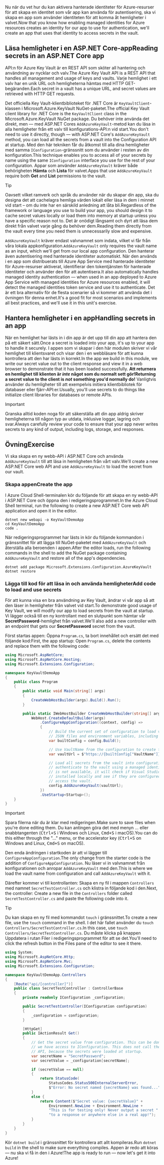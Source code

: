 <span data-ttu-id="8f04b-101">Nu när du vet hur du kan aktivera hanterade identiteter för Azure-resurser för att skapa en identitet som vår app kan använda för autentisering, ska vi skapa en app som använder identiteten för att komma åt hemligheter i valvet.</span><span class="sxs-lookup"><span data-stu-id="8f04b-101">Now that you know how enabling managed identities for Azure resources creates an identity for our app to use for authentication, we'll create an app that uses that identity to access secrets in the vault.</span></span>

## <a name="reading-secrets-in-an-aspnet-core-app"></a><span data-ttu-id="8f04b-102">Läsa hemligheter i en ASP.NET Core-app</span><span class="sxs-lookup"><span data-stu-id="8f04b-102">Reading secrets in an ASP.NET Core app</span></span>

<span data-ttu-id="8f04b-103">API:n för Azure Key Vault är en REST API som sköter all hantering och användning av nycklar och valv.</span><span class="sxs-lookup"><span data-stu-id="8f04b-103">The Azure Key Vault API is a REST API that handles all management and usage of keys and vaults.</span></span> <span data-ttu-id="8f04b-104">Varje hemlighet i ett valv har en unik URL och hemligheterna hämtas med HTTP GET-begäranden.</span><span class="sxs-lookup"><span data-stu-id="8f04b-104">Each secret in a vault has a unique URL, and secret values are retrieved with HTTP GET requests.</span></span>

<span data-ttu-id="8f04b-105">Det officiella Key Vault-klientbiblioteket för .NET Core är `KeyVaultClient`-klassen i Microsoft.Azure.KeyVault NuGet-paketet.</span><span class="sxs-lookup"><span data-stu-id="8f04b-105">The official Key Vault client library for .NET Core is the `KeyVaultClient` class in the Microsoft.Azure.KeyVault NuGet package.</span></span> <span data-ttu-id="8f04b-106">Du behöver inte använda det direkt, men &mdash; med ASP.NET Cores `AddAzureKeyVault`-metod kan du läsa in alla hemligheter från ett valv till konfigurations-API:n vid start.</span><span class="sxs-lookup"><span data-stu-id="8f04b-106">You don't need to use it directly, though &mdash; with ASP.NET Core's `AddAzureKeyVault` method, you can load all the secrets from a vault into the Configuration API at startup.</span></span> <span data-ttu-id="8f04b-107">Med den här tekniken får du åtkomst till alla dina hemligheter med samma `IConfiguration`-gränssnitt som du använder i resten av din konfiguration.</span><span class="sxs-lookup"><span data-stu-id="8f04b-107">This technique enables you to access all of your secrets by name using the same `IConfiguration` interface you use for the rest of your configuration.</span></span> <span data-ttu-id="8f04b-108">Appar som använder `AddAzureKeyVault` kräver både behörigheten **Hämta** och **Lista** för valvet.</span><span class="sxs-lookup"><span data-stu-id="8f04b-108">Apps that use `AddAzureKeyVault` require both **Get** and **List** permissions to the vault.</span></span>

> [!TIP]
> <span data-ttu-id="8f04b-109">Oavsett vilket ramverk och språk du använder när du skapar din app, ska du designa det att cachelagra hemliga värden lokalt eller läsa in dem i minnet vid start – om du inte har en särskild anledning att låta bli.</span><span class="sxs-lookup"><span data-stu-id="8f04b-109">Regardless of the framework or language you use to build your app, you should design it to cache secret values locally or load them into memory at startup unless you have a specific reason not to.</span></span> <span data-ttu-id="8f04b-110">Det är onödigt långsamt och dyrt att läsa dem direkt från valvet varje gång du behöver dem.</span><span class="sxs-lookup"><span data-stu-id="8f04b-110">Reading them directly from the vault every time you need them is unnecessarily slow and expensive.</span></span>

<span data-ttu-id="8f04b-111">`AddAzureKeyVault` kräver endast valvnamnet som indata, vilket vi får från våra lokala appkonfiguration.</span><span class="sxs-lookup"><span data-stu-id="8f04b-111">`AddAzureKeyVault` only requires the vault name as an input, which we'll get from our local app configuration.</span></span> <span data-ttu-id="8f04b-112">Den hanterar även autentisering med hanterade identiteter automatiskt. När den används i en app som distribuerats till Azure App Service med hanterade identiteter för Azure-resurser aktiverat, identifierar den tokentjänsten för hanterade identiteter och använder den för att autentisera.</span><span class="sxs-lookup"><span data-stu-id="8f04b-112">It also automatically handles managed identity authentication &mdash; when used in an app deployed to Azure App Service with managed identities for Azure resources enabled, it will detect the managed identities token service and use it to authenticate.</span></span> <span data-ttu-id="8f04b-113">Det är ett bra alternativ för de flesta scenarier så vi kommer att använda det i övningen för denna enhet.</span><span class="sxs-lookup"><span data-stu-id="8f04b-113">It's a good fit for most scenarios and implements all best practices, and we'll use it in this unit's exercise.</span></span>

## <a name="handling-secrets-in-an-app"></a><span data-ttu-id="8f04b-114">Hantera hemligheter i en app</span><span class="sxs-lookup"><span data-stu-id="8f04b-114">Handling secrets in an app</span></span>

<span data-ttu-id="8f04b-115">När en hemlighet har lästs in i din app är det upp till din app att hantera den på ett säkert sätt.</span><span class="sxs-lookup"><span data-stu-id="8f04b-115">Once a secret is loaded into your app, it's up to your app to handle it securely.</span></span> <span data-ttu-id="8f04b-116">I appen som vi skapar i den här modulen skriver vi vår hemlighet till klientsvaret och visar den i en webbläsare för att kunna kontrollera att den har lästs in korrekt.</span><span class="sxs-lookup"><span data-stu-id="8f04b-116">In the app we build in this module, we write our secret value out to the client response and view it in a web browser to demonstrate that it has been loaded successfully.</span></span> <span data-ttu-id="8f04b-117">**Att returnera en hemlighet till klienten är *inte* något som du normalt sett gör!**</span><span class="sxs-lookup"><span data-stu-id="8f04b-117">**Returning a secret value to the client is *not* something you'd normally do!**</span></span> <span data-ttu-id="8f04b-118">Vanligtvis använder du hemligheter till att exempelvis initiera klientbibliotek för databaser eller fjärr-API:er.</span><span class="sxs-lookup"><span data-stu-id="8f04b-118">Usually, you'll use secrets to do things like initialize client libraries for databases or remote APIs.</span></span>

> [!IMPORTANT]
> <span data-ttu-id="8f04b-119">Granska alltid koden noga för att säkerställa att din app aldrig skriver hemligheterna till någon typ av utdata, inklusive loggar, lagring och svar.</span><span class="sxs-lookup"><span data-stu-id="8f04b-119">Always carefully review your code to ensure that your app never writes secrets to any kind of output, including logs, storage, and responses.</span></span>

## <a name="exercise"></a><span data-ttu-id="8f04b-120">Övning</span><span class="sxs-lookup"><span data-stu-id="8f04b-120">Exercise</span></span>

<span data-ttu-id="8f04b-121">Vi ska skapa en ny webb-API i ASP.NET Core och använda `AddAzureKeyVault` till att läsa in hemligheten från vårt valv.</span><span class="sxs-lookup"><span data-stu-id="8f04b-121">We'll create a new ASP.NET Core web API and use `AddAzureKeyVault` to load the secret from our vault.</span></span>

### <a name="create-the-app"></a><span data-ttu-id="8f04b-122">Skapa appen</span><span class="sxs-lookup"><span data-stu-id="8f04b-122">Create the app</span></span>

<span data-ttu-id="8f04b-123">I Azure Cloud Shell-terminalen kör du följande för att skapa en ny webb-API i ASP.NET Core och öppna den i redigeringsprogrammet.</span><span class="sxs-lookup"><span data-stu-id="8f04b-123">In the Azure Cloud Shell terminal, run the following to create a new ASP.NET Core web API application and open it in the editor.</span></span>

```console
dotnet new webapi -o KeyVaultDemoApp
cd KeyVaultDemoApp
code .
```

<span data-ttu-id="8f04b-124">När redigeringsprogrammet har lästs in kör du följande kommandon i gränssnittet för att lägga till NuGet-paketet med `AddAzureKeyVault` och återställa alla beroenden i appen.</span><span class="sxs-lookup"><span data-stu-id="8f04b-124">After the editor loads, run the following commands in the shell to add the NuGet package containing `AddAzureKeyVault` and restore all of the app's dependencies.</span></span>

```console
dotnet add package Microsoft.Extensions.Configuration.AzureKeyVault
dotnet restore
```

### <a name="add-code-to-load-and-use-secrets"></a><span data-ttu-id="8f04b-125">Lägga till kod för att läsa in och använda hemligheter</span><span class="sxs-lookup"><span data-stu-id="8f04b-125">Add code to load and use secrets</span></span>

<span data-ttu-id="8f04b-126">För att kunna visa en bra användning av Key Vault, ändrar vi vår app så att den läser in hemligheter från valvet vid start.</span><span class="sxs-lookup"><span data-stu-id="8f04b-126">To demonstrate good usage of Key Vault, we will modify our app to load secrets from the vault at startup.</span></span> <span data-ttu-id="8f04b-127">Vi lägger också till en ny kontrollant med en slutpunkt som hämtar vår **SecretPassword**-hemlighet från valvet.</span><span class="sxs-lookup"><span data-stu-id="8f04b-127">We'll also add a new controller with an endpoint that gets our **SecretPassword** secret from the vault.</span></span>

<span data-ttu-id="8f04b-128">Först startas appen: Öppna `Program.cs`, ta bort innehållet och ersätt det med följande kod:</span><span class="sxs-lookup"><span data-stu-id="8f04b-128">First, the app startup: Open `Program.cs`, delete the contents and replace them with the following code:</span></span>

```csharp
using Microsoft.AspNetCore;
using Microsoft.AspNetCore.Hosting;
using Microsoft.Extensions.Configuration;

namespace KeyVaultDemoApp
{
    public class Program
    {
        public static void Main(string[] args)
        {
            CreateWebHostBuilder(args).Build().Run();
        }

        public static IWebHostBuilder CreateWebHostBuilder(string[] args) =>
            WebHost.CreateDefaultBuilder(args)
                .ConfigureAppConfiguration((context, config) =>
                {
                    // Build the current set of configuration to load values from
                    // JSON files and environment variables, including VaultName.
                    var builtConfig = config.Build();

                    // Use VaultName from the configuration to create the full vault URL.
                    var vaultUrl = $"https://{builtConfig["VaultName"]}.vault.azure.net/";

                    // Load all secrets from the vault into configuration. This will automatically
                    // authenticate to the vault using a managed identity. If a managed identity
                    // is not available, it will check if Visual Studio and/or the Azure CLI are
                    // installed locally and see if they are configured with credentials that can
                    // access the vault.
                    config.AddAzureKeyVault(vaultUrl);
                })
                .UseStartup<Startup>();
    }
}
```

> [!IMPORTANT]
> <span data-ttu-id="8f04b-129">Spara filerna när du är klar med redigeringen.</span><span class="sxs-lookup"><span data-stu-id="8f04b-129">Make sure to save files when you're done editing them.</span></span> <span data-ttu-id="8f04b-130">Du kan antingen göra det med menyn ... eller snabbtangenten (<kbd>Ctrl+S</kbd> i Windows och Linux, <kbd>Cmd+S</kbd> i macOS).</span><span class="sxs-lookup"><span data-stu-id="8f04b-130">You can do this either through the "..." menu, or the accelerator key (<kbd>Ctrl+S</kbd> on Windows and Linux, <kbd>Cmd+S</kbd> on macOS).</span></span>

<span data-ttu-id="8f04b-131">Den enda ändringen i startkoden är att vi lägger till `ConfigureAppConfiguration`.</span><span class="sxs-lookup"><span data-stu-id="8f04b-131">The only change from the starter code is the addition of `ConfigureAppConfiguration`.</span></span> <span data-ttu-id="8f04b-132">Nu läser vi in valvnamnet från konfigurationen och anropar `AddAzureKeyVault` med den.</span><span class="sxs-lookup"><span data-stu-id="8f04b-132">This is where we load the vault name from configuration and call `AddAzureKeyVault` with it.</span></span>

<span data-ttu-id="8f04b-133">Därefter kommer vi till kontrollanten: Skapa en ny fil i mappen `Controllers` med namnet `SecretTestController.cs` och klistra in följande kod i den.</span><span class="sxs-lookup"><span data-stu-id="8f04b-133">Next, the controller: Create a new file in the `Controllers` folder called `SecretTestController.cs` and paste the following code into it.</span></span>

> [!TIP]
> <span data-ttu-id="8f04b-134">Du kan skapa en ny fil med kommandot `touch` i gränssnittet.</span><span class="sxs-lookup"><span data-stu-id="8f04b-134">To create a new file, use the `touch` command in the shell.</span></span> <span data-ttu-id="8f04b-135">I det här fallet använder du `touch Controllers/SecretTestController.cs`.</span><span class="sxs-lookup"><span data-stu-id="8f04b-135">In this case, use `touch Controllers/SecretTestController.cs`.</span></span> <span data-ttu-id="8f04b-136">Du måste klicka på knappen Uppdatera i rutan Filer i redigeringsprogrammet för att se det.</span><span class="sxs-lookup"><span data-stu-id="8f04b-136">You'll need to click the refresh button in the Files pane of the editor to see it there.</span></span>

```csharp
using System;
using Microsoft.AspNetCore.Http;
using Microsoft.AspNetCore.Mvc;
using Microsoft.Extensions.Configuration;

namespace KeyVaultDemoApp.Controllers
{
    [Route("api/[controller]")]
    public class SecretTestController : ControllerBase
    {
        private readonly IConfiguration _configuration;

        public SecretTestController(IConfiguration configuration)
        {
            _configuration = configuration;
        }

        [HttpGet]
        public IActionResult Get()
        {
            // Get the secret value from configuration. This can be done anywhere
            // we have access to IConfiguration. This does not call the Key Vault
            // API, because the secrets were loaded at startup.
            var secretName = "SecretPassword";
            var secretValue = _configuration[secretName];

            if (secretValue == null)
            {
                return StatusCode(
                    StatusCodes.Status500InternalServerError,
                    $"Error: No secret named {secretName} was found...");
            }
            else {
                return Content($"Secret value: {secretValue}" +
                    Environment.NewLine + Environment.NewLine +
                    "This is for testing only! Never output a secret " +
                    "to a response or anywhere else in a real app!");
            }
        }
    }
}
```

<span data-ttu-id="8f04b-137">Kör `dotnet build` i gränssnittet för kontrollera att allt kompileras.</span><span class="sxs-lookup"><span data-stu-id="8f04b-137">Run `dotnet build` in the shell to make sure everything compiles.</span></span> <span data-ttu-id="8f04b-138">Appen är redo att köras &mdash; nu ska vi få in den i Azure!</span><span class="sxs-lookup"><span data-stu-id="8f04b-138">The app is ready to run &mdash; now let's get it into Azure!</span></span>